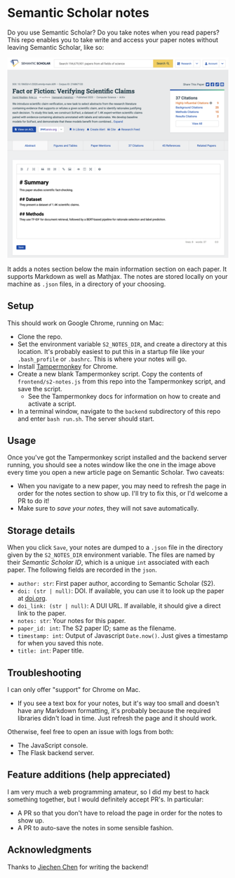 # Semantic Scholar notes

Do you use Semantic Scholar? Do you take notes when you read papers? This repo enables you to take write and access your paper notes without leaving Semantic Scholar, like so:

<img src="img/example.png" alt="example" width="600"/>

It adds a notes section below the main information section on each paper. It supports Markdown as well as Mathjax. The notes are stored locally on your machine as `.json` files, in a directory of your choosing.

## Setup

This should work on Google Chrome, running on Mac:

- Clone the repo.
- Set the environment variable `S2_NOTES_DIR`, and create a directory at this location. It's probably easiest to put this in a startup file like your `.bash_profile` or `.bashrc`. This is where your notes will go.
- Install [Tampermonkey](https://www.tampermonkey.net) for Chrome.
- Create a new blank Tampermonkey script. Copy the contents of `frontend/s2-notes.js` from this repo into the Tampermonkey script, and save the script.
  - See the Tampermonkey docs for information on how to create and activate a script.
- In a terminal window, navigate to the `backend` subdirectory of this repo and enter `bash run.sh`. The server should start.

## Usage

Once you've got the Tampermonkey script installed and the backend server running, you should see a notes window like the one in the image above every time you open a new article page on Semantic Scholar. Two caveats:

- When you navigate to a new paper, you may need to refresh the page in order for the notes section to show up. I'll try to fix this, or I'd welcome a PR to do it!
- Make sure to *save your notes*, they will not save automatically.


## Storage details

When you click `Save`, your notes are dumped to a `.json` file in the directory given by the `S2_NOTES_DIR` environment variable. The files are named by their *Semantic Scholar ID*, which is a unique `int` associated with each paper. The following fields are recorded in the `json`.

- `author: str`: First paper author, according to Semantic Scholar (S2).
- `doi: (str | null)`: DOI. If available, you can use it to look up the paper at [doi.org](https://www.doi.org/).
- `doi_link: (str | null)`: A DUI URL. If available, it should give a direct link to the paper.
- `notes: str`: Your notes for this paper.
- `paper_id: int`: The S2 paper ID; same as the filename.
- `timestamp: int`: Output of Javascript `Date.now()`. Just gives a timestamp for when you saved this note.
- `title: int`: Paper title.

## Troubleshooting

I can only offer "support" for Chrome on Mac.

- If you see a text box for your notes, but it's way too small and doesn't have any Markdown formatting, it's probably because the required libraries didn't load in time. Just refresh the page and it should work.

Otherwise, feel free to open an issue with logs from both:

- The JavaScript console.
- The Flask backend server.

## Feature additions (help appreciated)

I am very much a web programming amateur, so I did my best to hack something together, but I would definitely accept PR's. In particular:

- A PR so that you don't have to reload the page in order for the notes to show up.
- A PR to auto-save the notes in some sensible fashion.

## Acknowledgments

Thanks to [Jiechen Chen](https://www.linkedin.com/in/jiechen-chen/) for writing the backend!
